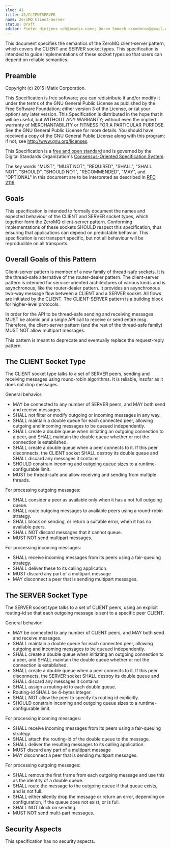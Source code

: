```yaml
---
slug: 41
title: 41/CLIENTSERVER
name: ZeroMQ Client-Server
status: Draft
editor: Pieter Hintjens <ph@imatix.com>; Doron Somech <somdoron@gmail.com>
---
```


This document specifies the semantics of the ZeroMQ client-server pattern, which covers the CLIENT and SERVER socket types. This specification is intended to guide implementations of these socket types so that users can depend on reliable semantics.

## Preamble

Copyright (c) 2015 iMatix Corporation.

This Specification is free software; you can redistribute it and/or modify it under the terms of the GNU General Public License as published by the Free Software Foundation; either version 3 of the License, or (at your option) any later version. This Specification is distributed in the hope that it will be useful, but WITHOUT ANY WARRANTY; without even the implied warranty of MERCHANTABILITY or FITNESS FOR A PARTICULAR PURPOSE. See the GNU General Public License for more details. You should have received a copy of the GNU General Public License along with this program; if not, see <http://www.gnu.org/licenses>.

This Specification is a [free and open standard](http://www.digistan.org/open-standard:definition) and is governed by the Digital Standards Organization's [Consensus-Oriented Specification System](http://www.digistan.org/spec:1/COSS).

The key words "MUST", "MUST NOT", "REQUIRED", "SHALL", "SHALL NOT", "SHOULD", "SHOULD NOT", "RECOMMENDED", "MAY", and "OPTIONAL" in this document are to be interpreted as described in [RFC 2119](http://tools.ietf.org/html/rfc2119).

## Goals

This specification is intended to formally document the names and expected behaviour of the CLIENT and SERVER socket types, which together form the ZeroMQ client-server pattern. Conforming implementations of these sockets SHOULD respect this specification, thus ensuring that applications can depend on predictable behavior. This specification is not transport specific, but not all behaviour will be reproducible on all transports.

## Overall Goals of this Pattern

Client-server pattern is member of a new family of thread-safe sockets.
It is the thread-safe alternative of the router-dealer pattern.
The client-server pattern is intended for service-oriented architectures of various kinds and is asynchronous, like the router-dealer pattern.
It provides an asynchronous two-way message flow between a CLIENT and a SERVER socket.
All flows are initiated by the CLIENT.
The CLIENT-SERVER pattern is a building block for higher-level protocols.

In order for the API to be thread-safe sending and receiving messages MUST be atomic and a single API call to receive or send entire msg. Therefore, the client-server pattern (and the rest of the thread-safe family) MUST NOT allow multipart messages.

This pattern is meant to deprecate and eventually replace the request-reply pattern.

## The CLIENT Socket Type

The CLIENT socket type talks to a set of SERVER peers, sending and receiving messages using round-robin algorithms. It is reliable, insofar as it does not drop messages.

General behavior:

* MAY be connected to any number of SERVER peers, and MAY both send and receive messages.
* SHALL not filter or modify outgoing or incoming messages in any way.
* SHALL maintain a double queue for each connected peer, allowing outgoing and incoming messages to be queued independently.
* SHALL create a double queue when initiating an outgoing connection to a peer, and SHALL maintain the double queue whether or not the connection is established.
* SHALL create a double queue when a peer connects to it. If this peer disconnects, the CLIENT socket SHALL destroy its double queue and SHALL discard any messages it contains.
* SHOULD constrain incoming and outgoing queue sizes to a runtime-configurable limit.
* MUST be thread-safe and allow receiving and sending from multiple threads.

For processing outgoing messages:

* SHALL consider a peer as available only when it has a not full outgoing queue.
* SHALL route outgoing messages to available peers using a round-robin strategy.
* SHALL block on sending, or return a suitable error, when it has no available peers.
* SHALL NOT discard messages that it cannot queue.
* MUST NOT send multipart messages.

For processing incoming messages:

* SHALL receive incoming messages from its peers using a fair-queuing strategy.
* SHALL deliver these to its calling application.
* MUST discard any part of a multipart message
* MAY disconnect a peer that is sending multipart messages.

## The SERVER Socket Type

The SERVER socket type talks to a set of CLIENT peers, using an explicit routing-id so that each outgoing message is sent to a specific peer CLIENT.

General behavior:

* MAY be connected to any number of CLIENT peers, and MAY both send and receive messages.
* SHALL maintain a double queue for each connected peer, allowing outgoing and incoming messages to be queued independently.
* SHALL create a double queue when initiating an outgoing connection to a peer, and SHALL maintain the double queue whether or not the connection is established.
* SHALL create a double queue when a peer connects to it. If this peer disconnects, the SERVER socket SHALL destroy its double queue and SHALL discard any messages it contains.
* SHALL assign a routing-id to each double queue.
* Routing-id SHALL be 4-bytes integer.
* SHALL NOT allow the peer to specify its routing id explicitly.
* SHOULD constrain incoming and outgoing queue sizes to a runtime-configurable limit.

For processing incoming messages:

* SHALL receive incoming messages from its peers using a fair-queuing strategy.
* SHALL attach the routing-id of the double queue to the message.
* SHALL deliver the resulting messages to its calling application.
* MUST discard any part of a multipart message
* MAY disconnect a peer that is sending multipart messages.

For processing outgoing messages:

* SHALL remove the first frame from each outgoing message and use this as the identity of a double queue.
* SHALL route the message to the outgoing queue if that queue exists, and is not full.
* SHALL either silently drop the message or return an error, depending on configuration, if the queue does not exist, or is full.
* SHALL NOT block on sending.
* MUST NOT send multi-part messages.

## Security Aspects

This specification has no security aspects.
